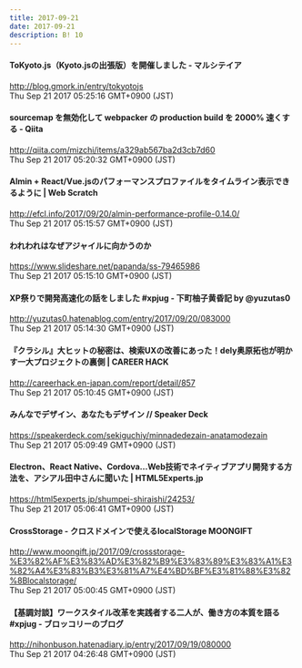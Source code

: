 ```yaml
---
title: 2017-09-21
date: 2017-09-21
description: B! 10
---
```


#### ToKyoto.js（Kyoto.jsの出張版）を開催しました - マルシテイア
http://blog.gmork.in/entry/tokyotojs<br>
Thu Sep 21 2017 05:25:16 GMT+0900 (JST)<br>


#### sourcemap を無効化して webpacker の production build を 2000% 速くする - Qiita
http://qiita.com/mizchi/items/a329ab567ba2d3cb7d60<br>
Thu Sep 21 2017 05:20:32 GMT+0900 (JST)<br>


####                 Almin + React/Vue.jsのパフォーマンスプロファイルをタイムライン表示できるように | Web Scratch            
http://efcl.info/2017/09/20/almin-performance-profile-0.14.0/<br>
Thu Sep 21 2017 05:15:57 GMT+0900 (JST)<br>


#### われわれはなぜアジャイルに向かうのか
https://www.slideshare.net/papanda/ss-79465986<br>
Thu Sep 21 2017 05:15:10 GMT+0900 (JST)<br>


#### XP祭りで開発高速化の話をしました #xpjug - 下町柚子黄昏記 by @yuzutas0
http://yuzutas0.hatenablog.com/entry/2017/09/20/083000<br>
Thu Sep 21 2017 05:14:30 GMT+0900 (JST)<br>


#### 『クラシル』大ヒットの秘密は、検索UXの改善にあった！dely奥原拓也が明かす一大プロジェクトの裏側 | CAREER HACK
http://careerhack.en-japan.com/report/detail/857<br>
Thu Sep 21 2017 05:10:45 GMT+0900 (JST)<br>


#### みんなでデザイン、あなたもデザイン // Speaker Deck
https://speakerdeck.com/sekiguchiy/minnadedezain-anatamodezain<br>
Thu Sep 21 2017 05:09:49 GMT+0900 (JST)<br>


#### Electron、React Native、Cordova…Web技術でネイティブアプリ開発する方法を、アシアル田中さんに聞いた | HTML5Experts.jp
https://html5experts.jp/shumpei-shiraishi/24253/<br>
Thu Sep 21 2017 05:06:41 GMT+0900 (JST)<br>


#### CrossStorage - クロスドメインで使えるlocalStorage MOONGIFT
http://www.moongift.jp/2017/09/crossstorage-%E3%82%AF%E3%83%AD%E3%82%B9%E3%83%89%E3%83%A1%E3%82%A4%E3%83%B3%E3%81%A7%E4%BD%BF%E3%81%88%E3%82%8Blocalstorage/<br>
Thu Sep 21 2017 05:00:45 GMT+0900 (JST)<br>


#### 【基調対談】ワークスタイル改革を実践者する二人が、働き方の本質を語る　#xpjug - ブロッコリーのブログ
http://nihonbuson.hatenadiary.jp/entry/2017/09/19/080000<br>
Thu Sep 21 2017 04:26:48 GMT+0900 (JST)<br>


